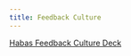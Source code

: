 ```yaml
---
title: Feedback Culture
---
```


[Habas Feedback Culture Deck](https://drive.google.com/file/d/0B4_dUIH6mEXZQzF4Q2tBY2l2OHc/view?usp=sharing)
